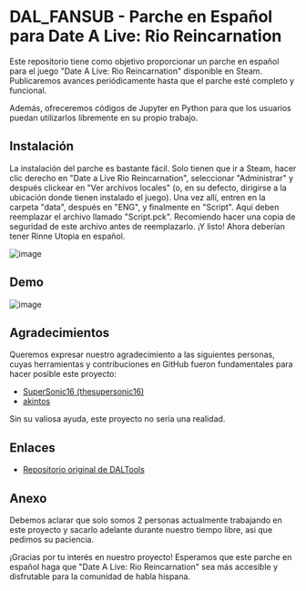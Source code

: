 # DAL_FANSUB - Parche en Español para Date A Live: Rio Reincarnation

Este repositorio tiene como objetivo proporcionar un parche en español para el juego "Date A Live: Rio Reincarnation" disponible en Steam. Publicaremos avances periódicamente hasta que el parche esté completo y funcional.

Además, ofreceremos códigos de Jupyter en Python para que los usuarios puedan utilizarlos libremente en su propio trabajo.

## Instalación
La instalación del parche es bastante fácil. Solo tienen que ir a Steam, hacer clic derecho en "Date a Live Rio Reincarnation", seleccionar "Administrar" y después clickear en "Ver archivos locales" (o, en su defecto, dirigirse a la ubicación donde tienen instalado el juego). Una vez allí, entren en la carpeta "data", después en "ENG", y finalmente en "Script". Aquí deben reemplazar el archivo llamado "Script.pck". Recomiendo hacer una copia de seguridad de este archivo antes de reemplazarlo. ¡Y listo! Ahora deberían tener Rinne Utopia en español.

![image](https://github.com/cgarrido2001/DAL_FANSUB/assets/101365055/3afec535-7856-49bb-ba07-6955df3bd602)

## Demo
![image](https://github.com/cgarrido2001/DAL_FANSUB/assets/101365055/8fd68223-f3aa-4667-be98-4509b69bb0ec)

## Agradecimientos

Queremos expresar nuestro agradecimiento a las siguientes personas, cuyas herramientas y contribuciones en GitHub fueron fundamentales para hacer posible este proyecto:

- [SuperSonic16 (thesupersonic16)](https://github.com/thesupersonic16)
- [akintos](https://github.com/akintos)

Sin su valiosa ayuda, este proyecto no sería una realidad.

## Enlaces

- [Repositorio original de DALTools](https://github.com/thesupersonic16/DALTools)

## Anexo
Debemos aclarar que solo somos 2 personas actualmente trabajando en este proyecto y sacarlo adelante durante nuestro tiempo libre, asi que pedimos su paciencia.

¡Gracias por tu interés en nuestro proyecto! Esperamos que este parche en español haga que "Date A Live: Rio Reincarnation" sea más accesible y disfrutable para la comunidad de habla hispana.
